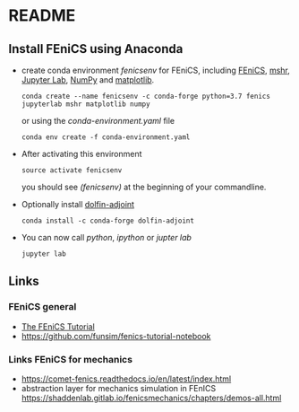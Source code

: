 # README

## Install FEniCS using Anaconda

- create conda environment *fenicsenv* for FEniCS, including [FEniCS](https://fenicsproject.org/), [mshr](https://bitbucket.org/fenics-project/mshr/src/master/),
 [Jupyter Lab](https://jupyterlab.readthedocs.io/en/stable/), [NumPy](https://numpy.org/) and [matplotlib](https://matplotlib.org/). 
    ```shell script
    conda create --name fenicsenv -c conda-forge python=3.7 fenics jupyterlab mshr matplotlib numpy 
    ```
  or using the *conda-environment.yaml* file
    ```shell script
    conda env create -f conda-environment.yaml
    ```
  
- After activating this environment
    ```shell script
    source activate fenicsenv
    ```
  you should see *(fenicsenv)* at the beginning of your commandline.
- Optionally install [dolfin-adjoint](http://www.dolfin-adjoint.org/en/release/)
    ```shell script
    conda install -c conda-forge dolfin-adjoint
    ```
- You can now call *python*, *ipython* or *jupter lab*
    ```shell script
    jupyter lab
    ```
  
  
## Links
### FEniCS general
- [The FEniCS Tutorial](https://fenicsproject.org/tutorial/)
- https://github.com/funsim/fenics-tutorial-notebook
  
### Links FEniCS for mechanics
- https://comet-fenics.readthedocs.io/en/latest/index.html
- abstraction layer for mechanics simulation in FEnICS https://shaddenlab.gitlab.io/fenicsmechanics/chapters/demos-all.html​
